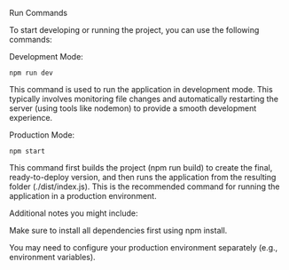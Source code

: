 Run Commands

To start developing or running the project, you can use the following commands:

Development Mode:

```
npm run dev
```

This command is used to run the application in development mode. This typically involves monitoring file changes and automatically restarting the server (using tools like nodemon) to provide a smooth development experience.

Production Mode:

```
npm start
```

This command first builds the project (npm run build) to create the final, ready-to-deploy version, and then runs the application from the resulting folder (./dist/index.js). This is the recommended command for running the application in a production environment.

Additional notes you might include:

Make sure to install all dependencies first using npm install.

You may need to configure your production environment separately (e.g., environment variables).
